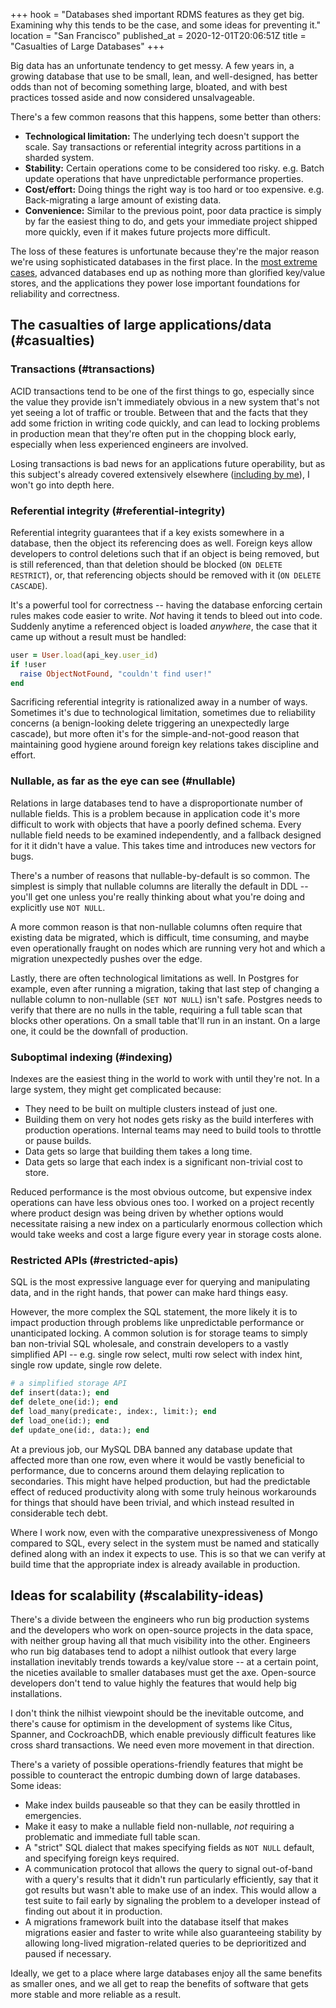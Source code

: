 +++
hook = "Databases shed important RDMS features as they get big. Examining why this tends to be the case, and some ideas for preventing it."
location = "San Francisco"
published_at = 2020-12-01T20:06:51Z
title = "Casualties of Large Databases"
+++

Big data has an unfortunate tendency to get messy. A few years in, a growing database that use to be small, lean, and well-designed, has better odds than not of becoming something large, bloated, and with best practices tossed aside and now considered unsalvageable.

There's a few common reasons that this happens, some better than others:

* **Technological limitation:** The underlying tech doesn't support the scale. Say transactions or referential integrity across partitions in a sharded system.
* **Stability:** Certain operations come to be considered too risky. e.g. Batch update operations that have unpredictable performance properties.
* **Cost/effort:** Doing things the right way is too hard or too expensive. e.g. Back-migrating a large amount of existing data.
* **Convenience:** Similar to the previous point, poor data practice is simply by far the easiest thing to do, and gets your immediate project shipped more quickly, even if it makes future projects more difficult.

The loss of these features is unfortunate because they're the major reason we're using sophisticated databases in the first place. In the [most extreme cases](https://eng.uber.com/schemaless-part-one-mysql-datastore/), advanced databases end up as nothing more than glorified key/value stores, and the applications they power lose important foundations for reliability and correctness.

## The casualties of large applications/data (#casualties)

### Transactions (#transactions)

ACID transactions tend to be one of the first things to go, especially since the value they provide isn't immediately obvious in a new system that's not yet seeing a lot of traffic or trouble. Between that and the facts that they add some friction in writing code quickly, and can lead to locking problems in production mean that they're often put in the chopping block early, especially when less experienced engineers are involved.

Losing transactions is bad news for an applications future operability, but as this subject's already covered extensively elsewhere ([including by me](/acid)), I won't go into depth here.

### Referential integrity (#referential-integrity)

Referential integrity guarantees that if a key exists somewhere in a database, then the object its referencing does as well. Foreign keys allow developers to control deletions such that if an object is being removed, but is still referenced, than that deletion should be blocked (`ON DELETE RESTRICT`), or, that referencing objects should be removed with it (`ON DELETE CASCADE`).

It's a powerful tool for correctness -- having the database enforcing certain rules makes code easier to write. _Not_ having it tends to bleed out into code. Suddenly anytime a referenced object is loaded _anywhere_, the case that it came up without a result must be handled:

``` ruby
user = User.load(api_key.user_id)
if !user
  raise ObjectNotFound, "couldn't find user!"
end
```

Sacrificing referential integrity is rationalized away in a number of ways. Sometimes it's due to technological limitation, sometimes due to reliability concerns (a benign-looking delete triggering an unexpectedly large cascade), but more often it's for the simple-and-not-good reason that maintaining good hygiene around foreign key relations takes discipline and effort.

### Nullable, as far as the eye can see (#nullable)

Relations in large databases tend to have a disproportionate number of nullable fields. This is a problem because in application code it's more difficult to work with objects that have a poorly defined schema. Every nullable field needs to be examined independently, and a fallback designed for it it didn't have a value. This takes time and introduces new vectors for bugs.

There's a number of reasons that nullable-by-default is so common. The simplest is simply that nullable columns are literally the default in DDL -- you'll get one unless you're really thinking about what you're doing and explicitly use `NOT NULL`.

A more common reason is that non-nullable columns often require that existing data be migrated, which is difficult, time consuming, and maybe even operationally fraught on nodes which are running very hot and which a migration unexpectedly pushes over the edge.

Lastly, there are often technological limitations as well. In Postgres for example, even after running a migration, taking that last step of changing a nullable column to non-nullable (`SET NOT NULL`) isn't safe. Postgres needs to verify that there are no nulls in the table, requiring a full table scan that blocks other operations. On a small table that'll run in an instant. On a large one, it could be the downfall of production.

### Suboptimal indexing (#indexing)

Indexes are the easiest thing in the world to work with until they're not. In a large system, they might get complicated because:

* They need to be built on multiple clusters instead of just one.
* Building them on very hot nodes gets risky as the build interferes with production operations. Internal teams may need to build tools to throttle or pause builds.
* Data gets so large that building them takes a long time.
* Data gets so large that each index is a significant non-trivial cost to store.

Reduced performance is the most obvious outcome, but expensive index operations can have less obvious ones too. I worked on a project recently where product design was being driven by whether options would necessitate raising a new index on a particularly enormous collection which would take weeks and cost a large figure every year in storage costs alone.

### Restricted APIs (#restricted-apis)

SQL is the most expressive language ever for querying and manipulating data, and in the right hands, that power can make hard things easy.

However, the more complex the SQL statement, the more likely it is to impact production through problems like unpredictable performance or unanticipated locking. A common solution is for storage teams to simply ban non-trivial SQL wholesale, and constrain developers to a vastly simplified API -- e.g. single row select, multi row select with index hint, single row update, single row delete.

``` ruby
# a simplified storage API
def insert(data:); end
def delete_one(id:); end
def load_many(predicate:, index:, limit:); end
def load_one(id:); end
def update_one(id:, data:); end
```

At a previous job, our MySQL DBA banned any database update that affected more than one row, even where it would be vastly beneficial to performance, due to concerns around them delaying replication to secondaries. This might have helped production, but had the predictable effect of reduced productivity along with some truly heinous workarounds for things that should have been trivial, and which instead resulted in considerable tech debt.

Where I work now, even with the comparative unexpressiveness of Mongo compared to SQL, every select in the system must be named and statically defined along with an index it expects to use. This is so that we can verify at build time that the appropriate index is already available in production.

## Ideas for scalability (#scalability-ideas)

There's a divide between the engineers who run big production systems and the developers who work on open-source projects in the data space, with neither group having all that much visibility into the other. Engineers who run big databases tend to adopt a nilhist outlook that every large installation inevitably trends towards a key/value store -- at a certain point, the niceties available to smaller databases must get the axe. Open-source developers don't tend to value highly the features that would help big installations.

I don't think the nilhist viewpoint should be the inevitable outcome, and there's cause for optimism in the development of systems like Citus, Spanner, and CockroachDB, which enable previously difficult features like cross shard transactions. We need even more movement in that direction.

There's a variety of possible operations-friendly features that might be possible to counteract the entropic dumbing down of large databases. Some ideas:

* Make index builds pauseable so that they can be easily throttled in emergencies.
* Make it easy to make a nullable field non-nullable, *not* requiring a problematic and immediate full table scan.
* A "strict" SQL dialect that makes specifying fields as `NOT NULL` default, and specifying foreign keys required.
* A communication protocol that allows the query to signal out-of-band with a query's results that it didn't run particularly efficiently, say that it got results but wasn't able to make use of an index. This would allow a test suite to fail early by signaling the problem to a developer instead of finding out about it in production.
* A migrations framework built into the database itself that makes migrations easier and faster to write while also guaranteeing stability by allowing long-lived migration-related queries to be deprioritized and paused if necessary.

Ideally, we get to a place where large databases enjoy all the same benefits as smaller ones, and we all get to reap the benefits of software that gets more stable and more reliable as a result.
